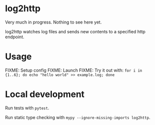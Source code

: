 # log2http

Very much in progress. Nothing to see here yet.

log2http watches log files and sends new contents to a specified http endpoint.

# Usage

FIXME: Setup config
FIXME: Launch
FIXME: Try it out with: `for i in {1..6}; do echo "hello world" >> example.log; done`

# Local development

Run tests with `pytest`.

Run static type checking with `mypy --ignore-missing-imports log2http`.
